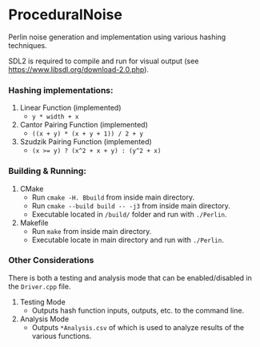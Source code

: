# ProceduralNoise

Perlin noise generation and implementation using various hashing techniques.

SDL2 is required to compile and run for visual output (see https://www.libsdl.org/download-2.0.php).

### Hashing implementations:

  1. Linear Function (implemented)
      - `y * width + x`
  2. Cantor Pairing Function (implemented)
      - `((x + y) * (x + y + 1)) / 2 + y`
  3. Szudzik Pairing Function (implemented)
      - `(x >= y) ? (x^2 + x + y) : (y^2 + x)`

### Building & Running:

  1. CMake
      - Run  `cmake -H. Bbuild` from inside main directory.
      - Run  `cmake --build build -- -j3` from inside main directory.
      - Executable located in `/build/` folder and run with `./Perlin`.
  2. Makefile
      - Run `make` from inside main directory.
      - Executable locate in main directory and run with `./Perlin`.

### Other Considerations

There is both a testing and analysis mode that can be enabled/disabled in the `Driver.cpp` file. 

  1. Testing Mode
      - Outputs hash function inputs, outputs, etc. to the command line.
  2. Analysis Mode
      - Outputs `*Analysis.csv` of which is used to analyze results of the various functions.
